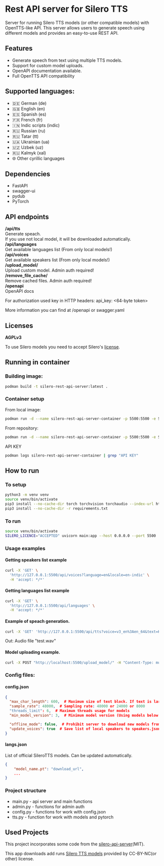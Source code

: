 # Rest API server for Silero TTS
Server for running Silero TTS models (or other compatible models) with OpenTTS-like API. 
This server allows users to generate speech using different models and provides an easy-to-use REST API.

## Features
- Generate speech from text using multiple TTS models.
- Support for custom model uploads.
- OpenAPI documentation available.
- Full OpenTTS API compatibility

## Supported languages:
* 🇩🇪 German (de)
* 🇬🇧 English (en)
* 🇪🇸 Spanish (es)
* 🇫🇷 French (fr)
* 🇮🇳 Indic scripts (indic)
* 🇷🇺 Russian (ru)
* 🇷🇺 Tatar (tt)
* 🇺🇦 Ukrainian (ua)
* 🇺🇿 Uzbek (uz)
* 🇷🇺 Kalmyk (xal)
* 🌐 Other cyrillic languages

## Dependencies
* FastAPI
* swagger-ui
* pydub
* PyTorch

## API endpoints
****/api/tts****<br>
Generate speach.<br>
If you use not local model, it will be downloaded automatically.<br>
****/api/languages****<br>
Get available languages list (From only local models!)<br>
****/api/voices****<br>
Get available speakers list (From only local models!)<br>
****/upload_model/****<br>
Upload custom model. Admin auth required!<br>
****/remove_file_cache/****<br>
Remove cached files. Admin auth required!<br>
****/openapi****<br>
OpenAPI docs

For authorization used key in HTTP headers:
api_key: <64-byte token>

More information you can find at /openapi or swagger.yaml

## Licenses

****AGPLv3****

To use Silero models you need to accept Silero's [license](https://github.com/snakers4/silero-models).

## Running in container

### Building image:
```bash
podman build -t silero-rest-api-server:latest .
```

### Container setup
From local image:
```bash
podman run -d --name silero-rest-api-server-container -p 5500:5500 -e SILERO_LICENCE=ACCEPTED silero-rest-api-server
```
From repository:
```bash
podman run -d --name silero-rest-api-server-container -p 5500:5500 -e SILERO_LICENCE=ACCEPTED yaroslavk1231/silero-rest-api-server
```
API KEY
```bash
podman logs silero-rest-api-server-container | grep "API KEY"
```

## How to run

### To setup
```bash
python3 -m venv venv
source venv/bin/activate
pip3 install --no-cache-dir torch torchvision torchaudio --index-url https://download.pytorch.org/whl/cpu
pip3 install --no-cache-dir -r requirements.txt
```

### To run
```bash
source venv/bin/activate
SILERO_LICENCE="ACCEPTED" uvicorn main:app --host 0.0.0.0 --port 5500
```

### Usage examples
####  Getting speakers list example
```bash
curl -X 'GET' \
  'http://127.0.0.1:5500/api/voices?language=en&locale=en-indic' \
  -H 'accept: */*'
```

#### Getting languages list example
```bash
curl -X 'GET' \
  'http://127.0.0.1:5500/api/languages' \
  -H 'accept: */*'
```

#### Example of speach generation.
```bash
curl -X 'GET' 'http://127.0.0.1:5500/api/tts?voice=v3_en%3Aen_64&text=Hello%20World%21' -H 'accept: */*' --output test.wav
```
Out: Audio file "test.wav"

#### Model uploading example.
```bash
curl -X POST "http://localhost:5500/upload_model/" -H "Content-Type: multipart/form-data" -H "api_key:<YOUR API KEY>" -F "file=@v3_en.pt"
```


### Config files:
#### config.json
```json
{
  "max_char_length": 600,  # Maximum size of text block. If text is larger than this value, it will be divided to blocks.
  "sample_rate": 48000,  # Sampling rate: 48000 or 24000 or 8000
  "threads_limit": 6,  # Maximum threads usage for models
  "min_model_version": 3,  # Minimum model version (Using models below version 3 may cause problems)

  "offline_mode": false,  # Prohibit server to download new models from models.silero.ai/models/tts
  "update_voices": true  # Save list of local speakers to speakers.json
}
```
#### langs.json
List of official SileroTTS models. Can be updated automatically.  
```json
{
    "model_name.pt": "download_url",
    ...
}
```

### Project structure
* main.py - api server and main functions
* admin.py - functions for admin auth
* config.py - functions for work with config.json 
* tts.py - function for work with models and pytorch

## Used Projects

This project incorporates some code from the [silero-api-server](https://github.com/ouoertheo/silero-api-server)(MIT).

This app downloads add runs [Silero TTS models](https://github.com/snakers4/silero-models) provided by CC-BY-NC(or other) license.